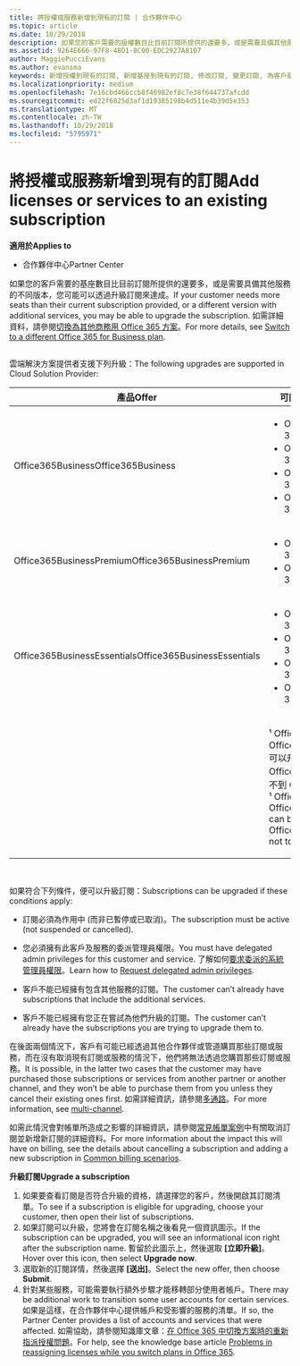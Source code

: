 ```yaml
---
title: 將授權或服務新增到現有的訂閱 | 合作夥伴中心
ms.topic: article
ms.date: 10/29/2018
description: 如果您的客戶需要的授權數目比目前訂閱所提供的還要多，或是需要具備其他服務的不同版本，您可能可以透過升級訂閱來達成。
ms.assetid: 9264E666-97F8-48D1-8C00-EDC2927A8107
author: MaggiePucciEvans
ms.author: evansma
keywords: 新增授權到現有的訂閱, 新增基座到現有的訂閱, 修改訂閱, 變更訂閱, 為客戶購買更多授權
ms.localizationpriority: medium
ms.openlocfilehash: 7e16cbd466ccb8f46982ef8c7e38f644737afcdd
ms.sourcegitcommit: ed22f6825d3af1d19385198b4d511e4b39d5e353
ms.translationtype: MT
ms.contentlocale: zh-TW
ms.lasthandoff: 10/29/2018
ms.locfileid: "5795971"
---
```

# <a name="add-licenses-or-services-to-an-existing-subscription"></a><span data-ttu-id="e8787-104">將授權或服務新增到現有的訂閱</span><span class="sxs-lookup"><span data-stu-id="e8787-104">Add licenses or services to an existing subscription</span></span>

**<span data-ttu-id="e8787-105">適用於</span><span class="sxs-lookup"><span data-stu-id="e8787-105">Applies to</span></span>**

-  <span data-ttu-id="e8787-106">合作夥伴中心</span><span class="sxs-lookup"><span data-stu-id="e8787-106">Partner Center</span></span>

<span data-ttu-id="e8787-107">如果您的客戶需要的基座數目比目前訂閱所提供的還要多，或是需要具備其他服務的不同版本，您可能可以透過升級訂閱來達成。</span><span class="sxs-lookup"><span data-stu-id="e8787-107">If your customer needs more seats than their current subscription provided, or a different version with additional services, you may be able to upgrade the subscription.</span></span> <span data-ttu-id="e8787-108">如需詳細資料，請參閱[切換為其他商務用 Office 365 方案](http://go.microsoft.com/fwlink/p/?LinkId=723577)。</span><span class="sxs-lookup"><span data-stu-id="e8787-108">For more details, see [Switch to a different Office 365 for Business plan](http://go.microsoft.com/fwlink/p/?LinkId=723577).</span></span>

## <a href="" id="upgradesubscription"></a>


<span data-ttu-id="e8787-109">雲端解決方案提供者支援下列升級：</span><span class="sxs-lookup"><span data-stu-id="e8787-109">The following upgrades are supported in Cloud Solution Provider:</span></span>

<table>
<colgroup>
<col width="50%" />
<col width="50%" />
</colgroup>
<thead>
<tr class="header">
<th><span data-ttu-id="e8787-110">產品</span><span class="sxs-lookup"><span data-stu-id="e8787-110">Offer</span></span></th>
<th><span data-ttu-id="e8787-111">可能的升級</span><span class="sxs-lookup"><span data-stu-id="e8787-111">Possible upgrades</span></span></th>
</tr>
</thead>
<tbody>
<tr class="odd">
<td><span data-ttu-id="e8787-112">Office365Business</span><span class="sxs-lookup"><span data-stu-id="e8787-112">Office365Business</span></span></td>
<td><ul>
<li><span data-ttu-id="e8787-113">Office 365 商務進階版¹</span><span class="sxs-lookup"><span data-stu-id="e8787-113">Office 365 Business Premium¹</span></span></li>
<li><span data-ttu-id="e8787-114">Office 365 專業增強版</span><span class="sxs-lookup"><span data-stu-id="e8787-114">Office 365 ProPlus</span></span></li>
<li><span data-ttu-id="e8787-115">Office 365 企業版 E3</span><span class="sxs-lookup"><span data-stu-id="e8787-115">Office 365 Enterprise E3</span></span></li>
<li><span data-ttu-id="e8787-116">Office 365 企業版 E5</span><span class="sxs-lookup"><span data-stu-id="e8787-116">Office 365 Enterprise E5</span></span></li>
</ul></td>
</tr>
<tr class="even">
<td><span data-ttu-id="e8787-117">Office365BusinessPremium</span><span class="sxs-lookup"><span data-stu-id="e8787-117">Office365BusinessPremium</span></span></td>
<td><ul>
<li><span data-ttu-id="e8787-118">Office 365 企業版 E3</span><span class="sxs-lookup"><span data-stu-id="e8787-118">Office 365 Enterprise E3</span></span></li>
<li><span data-ttu-id="e8787-119">Office 365 企業版 E5</span><span class="sxs-lookup"><span data-stu-id="e8787-119">Office 365 Enterprise E5</span></span></li>
</ul></td>
</tr>
<tr class="odd">
<td><span data-ttu-id="e8787-120">Office365BusinessEssentials</span><span class="sxs-lookup"><span data-stu-id="e8787-120">Office365BusinessEssentials</span></span></td>
<td><ul>
<li><span data-ttu-id="e8787-121">Office 365 商務進階版¹</span><span class="sxs-lookup"><span data-stu-id="e8787-121">Office 365 Business Premium¹</span></span></li>
<li><span data-ttu-id="e8787-122">Office 365 企業版 E1</span><span class="sxs-lookup"><span data-stu-id="e8787-122">Office 365 Enterprise E1</span></span></li>
<li><span data-ttu-id="e8787-123">Office 365 企業版 E3</span><span class="sxs-lookup"><span data-stu-id="e8787-123">Office 365 Enterprise E3</span></span></li>
<li><span data-ttu-id="e8787-124">Office 365 企業版 E5</span><span class="sxs-lookup"><span data-stu-id="e8787-124">Office 365 Enterprise E5</span></span></li>
</ul></td>
</tr>
<tr class="even">
<td></td>
<td><p><span data-ttu-id="e8787-125">¹ Office365BusinessIndia 和 Office365BusinessEssentialsIndia 可以升級到 Office365BusinessPremiumIndia，不到 Office365BusinessPremium。</span><span class="sxs-lookup"><span data-stu-id="e8787-125">¹ Office365BusinessIndia and Office365BusinessEssentialsIndia can be upgraded to Office365BusinessPremiumIndia, not to Office365BusinessPremium.</span></span></p></td>
</tr>
</tbody>
</table>

 

<span data-ttu-id="e8787-126">如果符合下列條件，便可以升級訂閱：</span><span class="sxs-lookup"><span data-stu-id="e8787-126">Subscriptions can be upgraded if these conditions apply:</span></span>

-   <span data-ttu-id="e8787-127">訂閱必須為作用中 (而非已暫停或已取消)。</span><span class="sxs-lookup"><span data-stu-id="e8787-127">The subscription must be active (not suspended or cancelled).</span></span>

-   <span data-ttu-id="e8787-128">您必須擁有此客戶及服務的委派管理員權限。</span><span class="sxs-lookup"><span data-stu-id="e8787-128">You must have delegated admin privileges for this customer and service.</span></span> <span data-ttu-id="e8787-129">了解如何[要求委派的系統管理員權限](request-a-relationship-with-a-customer.md)。</span><span class="sxs-lookup"><span data-stu-id="e8787-129">Learn how to [Request delegated admin privileges](request-a-relationship-with-a-customer.md).</span></span>

-   <span data-ttu-id="e8787-130">客戶不能已經擁有包含其他服務的訂閱。</span><span class="sxs-lookup"><span data-stu-id="e8787-130">The customer can’t already have subscriptions that include the additional services.</span></span>

-   <span data-ttu-id="e8787-131">客戶不能已經擁有您正在嘗試為他們升級的訂閱。</span><span class="sxs-lookup"><span data-stu-id="e8787-131">The customer can’t already have the subscriptions you are trying to upgrade them to.</span></span>

<span data-ttu-id="e8787-132">在後面兩個情況下，客戶有可能已經透過其他合作夥伴或管道購買那些訂閱或服務，而在沒有取消現有訂閱或服務的情況下，他們將無法透過您購買那些訂閱或服務。</span><span class="sxs-lookup"><span data-stu-id="e8787-132">It is possible, in the latter two cases that the customer may have purchased those subscriptions or services from another partner or another channel, and they won’t be able to purchase them from you unless they cancel their existing ones first.</span></span> <span data-ttu-id="e8787-133">如需詳細資訊，請參閱[多通路](multichannel.md)。</span><span class="sxs-lookup"><span data-stu-id="e8787-133">For more information, see [multi-channel](multichannel.md).</span></span>

<span data-ttu-id="e8787-134">如需此情況會對帳單所造成之影響的詳細資訊，請參閱[常見帳單案例](common-billing-scenarios.md)中有關取消訂閱並新增新訂閱的詳細資料。</span><span class="sxs-lookup"><span data-stu-id="e8787-134">For more information about the impact this will have on billing, see the details about cancelling a subscription and adding a new subscription in [Common billing scenarios](common-billing-scenarios.md).</span></span>

**<span data-ttu-id="e8787-135">升級訂閱</span><span class="sxs-lookup"><span data-stu-id="e8787-135">Upgrade a subscription</span></span>**

1.  <span data-ttu-id="e8787-136">如果要查看訂閱是否符合升級的資格，請選擇您的客戶，然後開啟其訂閱清單。</span><span class="sxs-lookup"><span data-stu-id="e8787-136">To see if a subscription is eligible for upgrading, choose your customer, then open their list of subscriptions.</span></span>
2.  <span data-ttu-id="e8787-137">如果訂閱可以升級，您將會在訂閱名稱之後看見一個資訊圖示。</span><span class="sxs-lookup"><span data-stu-id="e8787-137">If the subscription can be upgraded, you will see an informational icon right after the subscription name.</span></span> <span data-ttu-id="e8787-138">暫留於此圖示上，然後選取 **\[立即升級\]**。</span><span class="sxs-lookup"><span data-stu-id="e8787-138">Hover over this icon, then select **Upgrade now**.</span></span>
3.  <span data-ttu-id="e8787-139">選取新的訂閱詳情，然後選擇 **\[送出\]**。</span><span class="sxs-lookup"><span data-stu-id="e8787-139">Select the new offer, then choose **Submit**.</span></span>
4.  <span data-ttu-id="e8787-140">針對某些服務，可能需要執行額外步驟才能移轉部分使用者帳戶。</span><span class="sxs-lookup"><span data-stu-id="e8787-140">There may be additional work to transition some user accounts for certain services.</span></span> <span data-ttu-id="e8787-141">如果是這樣，在合作夥伴中心提供帳戶和受影響的服務的清單。</span><span class="sxs-lookup"><span data-stu-id="e8787-141">If so, the Partner Center provides a list of accounts and services that were affected.</span></span> <span data-ttu-id="e8787-142">如需協助，請參閱知識庫文章：[在 Office 365 中切換方案時的重新指派授權問題](http://go.microsoft.com/fwlink/p/?LinkId=723576)。</span><span class="sxs-lookup"><span data-stu-id="e8787-142">For help, see the knowledge base article [Problems in reassigning licenses while you switch plans in Office 365](http://go.microsoft.com/fwlink/p/?LinkId=723576).</span></span>

 

 




